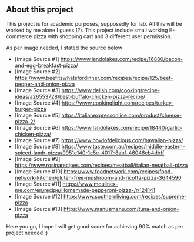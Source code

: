 
## About this project

This project is for academic purposes, supposedly for lab. All this will be worked by me alone I guess (?). This project include small working E-commerce pizza with shopping cart and 3 different user permission.

As per image needed, I stated the source below

 - [Image Source #1] https://www.landolakes.com/recipe/16880/bacon-and-egg-breakfast-pizza/
 - [Image Source #2] https://www.beefitswhatsfordinner.com/recipes/recipe/125/beef-pepper-and-onion-pizza
 - [Image Source #3] https://www.delish.com/cooking/recipe-ideas/a26553728/best-buffalo-chicken-pizza-recipe/
 - [Image Source #4] https://www.cookinglight.com/recipes/turkey-burger-pizza
 - [Image Source #5] https://italianexpressonline.com/product/cheese-pizza-2/
 - [Image Source #6] https://www.landolakes.com/recipe/18440/garlic-chicken-pizza/
 - [Image Source #7] https://www.bowlofdelicious.com/hawaiian-pizza/
 - [Image Source #8] https://www.taste.com.au/recipes/middle-eastern-spiced-lamb-pizza/9951e140-1c5e-4017-8abf-46046cb4dbff
 - [Image Source #9] https://www.rosinarecipes.com/recipes/meatball/italian-meatball-pizza
 - [Image Source #10] https://www.foodnetwork.com/recipes/food-network-kitchen/gluten-free-mushroom-and-ricotta-pizza-3644590
 - [Image Source #11] https://www.moulinex-me.com/en/recipe/Homemade-pepperoni-pizza-/r/124141
 - [Image Source #12] https://www.southernliving.com/recipes/supreme-pizza
 - [Image Source #13] https://www.manusmenu.com/tuna-and-onion-pizza


Here you go, I hope I will get good score for achieving 90% match as per project needed :)
